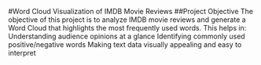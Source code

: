 #Word Cloud Visualization of IMDB Movie Reviews
##Project Objective
The objective of this project is to analyze IMDB movie reviews and generate a Word Cloud that highlights the most frequently used words.
This helps in:
Understanding audience opinions at a glance
Identifying commonly used positive/negative words
Making text data visually appealing and easy to interpret
